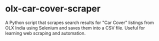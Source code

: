 # olx-car-cover-scraper
A Python script that scrapes search results for "Car Cover" listings from OLX India using Selenium and saves them into a CSV file. Useful for learning web scraping and automation.
